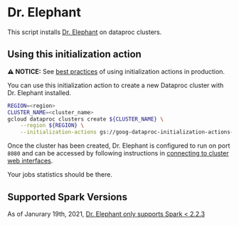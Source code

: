 # Dr. Elephant

This script installs [Dr. Elephant](https://github.com/linkedin/dr-elephant) on
dataproc clusters.

## Using this initialization action

**:warning: NOTICE:** See [best practices](/README.md#how-initialization-actions-are-used) of using initialization actions in production.

You can use this initialization action to create a new Dataproc cluster with Dr.
Elephant installed.

```bash
REGION=<region>
CLUSTER_NAME=<cluster_name>
gcloud dataproc clusters create ${CLUSTER_NAME} \
    --region ${REGION} \
    --initialization-actions gs://goog-dataproc-initialization-actions-${REGION}/dr-elephant/dr-elephant.sh
```

Once the cluster has been created, Dr. Elephant is configured to run on port
`8080` and can be accessed by following instructions in
[connecting to cluster web interfaces](https://cloud.google.com/dataproc/docs/concepts/cluster-web-interfaces).

Your jobs statistics should be there.

## Supported Spark Versions
As of Janurary 19th, 2021, [Dr. Elephant only supports Spark < 2.2.3](https://github.com/linkedin/dr-elephant/issues/683)


